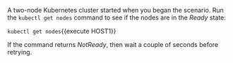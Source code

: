 A two-node Kubernetes cluster started when you began the scenario. Run the `kubectl get nodes` command to see if the nodes are in the *Ready* state:

`kubectl get nodes`{{execute HOST1}}

If the command returns *NotReady*, then wait a couple of seconds before retrying.
